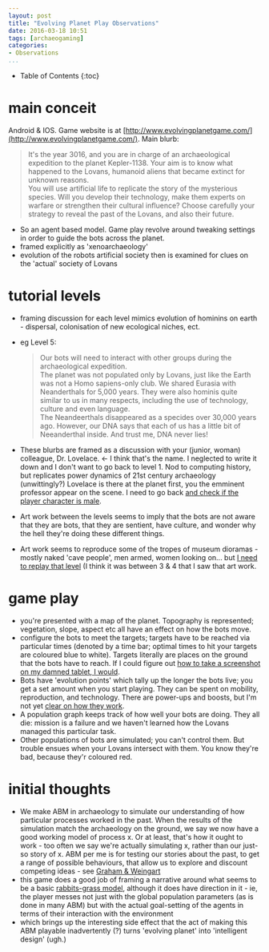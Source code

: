 ```yaml
---
layout: post
title: "Evolving Planet Play Observations"
date: 2016-03-18 10:51
tags: [archaeogaming]
categories:
- Observations
...
```


* Table of Contents
{:toc}

# main conceit
Android & IOS. Game website is at [http://www.evolvingplanetgame.com/](http://www.evolvingplanetgame.com/). Main blurb:

>It's the year 3016, and you are in charge of an archaeological expedition to the planet Kepler-1138. Your aim is to know what happened to the Lovans, humanoid aliens that became extinct for unknown reasons. <br> You will use artificial life to replicate the story of the mysterious species. Will you develop their technology, make them experts on warfare or strengthen their cultural influence? Choose carefully your strategy to reveal the past of the Lovans, and also their future.

- So an agent based model. Game play revolve around tweaking settings in order to guide the bots across the planet.
- framed explicitly as 'xenoarchaeology'
- evolution of the robots artificial society then is examined for clues on the 'actual' society of Lovans

# tutorial levels
- framing discussion for each level mimics evolution of hominins on earth - dispersal, colonisation of new ecological niches, ect.
- eg Level 5:

  > Our bots will need to interact with other groups during the archaeological expedition. <br> The planet was not populated only by Lovans, just like the Earth was not a Homo sapiens-only club. We shared Eurasia with Neanderthals for 5,000 years. They were also hominis quite similar to us in many respects, including the use of technology, culture and even language. <br> The Neandeerthals disappeared as a specides over 30,000 years ago. However, our DNA says that each of us has a little bit of Neeanderthal inside. And trust me, DNA never lies!

- These blurbs are framed as a discussion with your (junior, woman) colleague, Dr. Lovelace. <- I think that's the name. I neglected to write it down and I don't want to go back to level 1. Nod to computing history, but replicates power dynamics of 21st century archaeology (unwittingly?) Lovelace is there at the planet first, you the emminent professor appear on the scene. I need to go back [and check if the player character is male](#todo:20).
- Art work between the levels seems to imply that the bots are not aware that they are bots, that they are sentient, have culture, and wonder why the hell they're doing these different things.
- Art work seems to reproduce some of the tropes of museum dioramas - mostly naked 'cave people', men armed, women looking on... but [I need to replay that level](#todo:0) (I think it was between 3 & 4 that I saw that art work.

# game play
- you're presented with a map of the planet. Topography is represented; vegetation, slope, aspect etc all have an effect on how the bots move.
- configure the bots to meet the targets; targets have to be reached via particular times (denoted by a time bar; optimal times to hit your targets are coloured blue to white). Targets literally are places on the ground that the bots have to reach. If I could figure out [how to take a screenshot on my damned tablet, I would](#todo:40).
- Bots have 'evolution points' which tally up the longer the bots live; you get a set amount when you start playing. They can be spent on mobility, reproduction, and technology. There are power-ups and boosts, but I'm not yet [clear on how they work](#todo:30).
- A population graph keeps track of how well your bots are doing. They all die: mission is a failure and we haven't learned how the Lovans managed this particular task.
- Other populations of bots are simulated; you can't control them. But trouble ensues when your Lovans intersect with them. You know they're bad, because they'r coloured red.

# initial thoughts
- We make ABM in archaeology to simulate our understanding of how particular processes worked in the past. When the results of the simulation match the archaeology on the ground, we say we now have a good working model of process x. Or at least, that's how it ought to work - too often we say we're actually simulating x, rather than our just-so story of x. ABM per me is for testing our stories about the past, to get a range of possible behaviours, that allow us to explore and discount competing ideas - see [Graham & Weingart](http://www.scottbot.net/HIAL/wp-content/uploads/2011/11/Preprint-Graham-and-Weingart.pdf)
- this game does a good job of framing a narrative around what seems to be a basic [rabbits-grass model](http://ccl.northwestern.edu/netlogo/models/RabbitsGrassWeeds), although it does have direction in it - ie, the player messes not just with the global population parameters (as is done in many ABM) but with the actual goal-setting of the agents in terms of their interaction with the environment
- which brings up the interesting side effect that the act of making this ABM playable inadvertently (?) turns 'evolving planet' into 'intelligent design' (ugh.)
